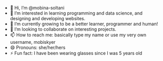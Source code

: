 - 👋 Hi, I’m @mobina-soltani
- 👀 I’m interested in learning programming and data science, and designing and developing websites.
- 🌱 I’m currently growing to be a better learner, programmer and human!
- 💞️ I’m looking to collaborate on interesting projects.
- 📫 How to reach me: basically type my name or use my very own username, mobiskyer
- 😄 Pronouns: she/her/hers
- ⚡ Fun fact: I have been wearing glasses since I was 5 years old

<!---
mobina-soltani/mobina-soltani is a ✨ special ✨ repository because its `README.md` (this file) appears on your GitHub profile.
You can click the Preview link to take a look at your changes.
--->
